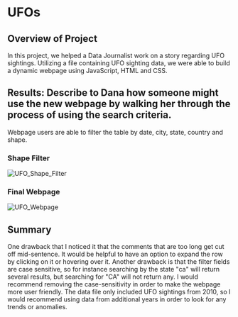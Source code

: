 # UFOs

## Overview of Project
In this project, we helped a Data Journalist work on a story regarding UFO sightings. Utilizing a file containing UFO sighting data, we were able to build a dynamic webpage using JavaScript, HTML and CSS.

## Results: Describe to Dana how someone might use the new webpage by walking her through the process of using the search criteria. 

Webpage users are able to filter the table by date, city, state, country and shape. 

### Shape Filter
![UFO_Shape_Filter](https://user-images.githubusercontent.com/60076980/157444918-1c0bff02-6645-4a40-a6f6-12fa96883f67.png)


### Final Webpage
![UFO_Webpage](https://user-images.githubusercontent.com/60076980/157444472-12f19cea-4f37-4a0d-9a11-3760ba24ab39.png)

## Summary

One drawback that I noticed it that the comments that are too long get cut off mid-sentence. It would be helpful to have an option to expand the row by clicking on it or hovering over it. Another drawback is that the filter fields are case sensitive, so for instance searching by the state "ca" will return several results, but searching for "CA" will not return any. I would recommend removing the case-sensitivity in order to make the webpage more user friendly. The data file only included UFO sightings from 2010, so I would recommend using data from additional years in order to look for any trends or anomalies.
